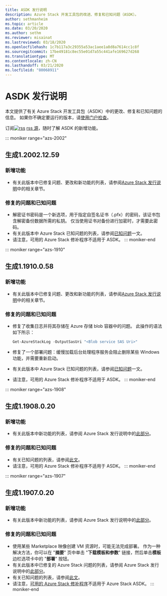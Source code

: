 ```yaml
---
title: ASDK 发行说明
description: Azure Stack 开发工具包的改进、修复和已知问题（ASDK）。
author: sethmanheim
ms.topic: article
ms.date: 03/20/2020
ms.author: sethm
ms.reviewer: misainat
ms.lastreviewed: 03/18/2020
ms.openlocfilehash: 1c7b117a3c29355a53ac1aee1a8d8a7614cc1c8f
ms.sourcegitcommit: 17be49181c8ec55e01d7a55c441afe169627d268
ms.translationtype: MT
ms.contentlocale: zh-CN
ms.lasthandoff: 03/21/2020
ms.locfileid: "80068911"
---
```

# <a name="asdk-release-notes"></a>ASDK 发行说明

本文提供了有关 Azure Stack 开发工具包（ASDK）中的更改、修复和已知问题的信息。 如果你不确定要运行的版本，请[使用门户检查](../operator/azure-stack-updates.md)。

订阅[![rss](./media/asdk-release-notes/feed-icon-14x14.png)](https://docs.microsoft.com/api/search/rss?search=Azure+Stack+Development+Kit+release+notes&locale=en-us#) [rss 源](https://docs.microsoft.com/api/search/rss?search=Azure+Stack+Development+Kit+release+notes&locale=en-us#)，随时了解 ASDK 的新增功能。

::: moniker range="azs-2002"
## <a name="build-120021259"></a>生成1.2002.12.59

### <a name="new-features"></a>新增功能

- 有关此版本中已修复问题、更改和新功能的列表，请参阅[Azure Stack 发行说明](../operator/release-notes.md)中的相关章节。

### <a name="fixed-and-known-issues"></a>修复的问题和已知问题

- 解密证书密码是一个新选项，用于指定自签名证书（.pfx）的密码，该证书包含解密备份数据所需的私钥。 仅当使用证书对备份进行加密时，才需要此密码。
- 有关此版本中 Azure Stack 已知问题的列表，请参阅[已知问题](../operator/known-issues.md)一文。
- 请注意，可用的 Azure Stack 修补程序不适用于 ASDK。
::: moniker-end

::: moniker range="azs-1910"
## <a name="build-11910058"></a>生成1.1910.0.58

### <a name="new-features"></a>新增功能

- 有关此版本中已修复问题、更改和新功能的列表，请参阅[Azure Stack 发行说明](../operator/release-notes.md)中的相关章节。

### <a name="fixed-and-known-issues"></a>修复的问题和已知问题

- 修复了收集日志并将其存储在 Azure 存储 blob 容器中的问题。 此操作的语法如下所示：

  ```powershell
  Get-AzureStackLog -OutputSasUri "<Blob service SAS Uri>"
  ``` 

- 修复了一个部署问题：缓慢加载后台处理程序服务会阻止删除某些 Windows 功能，并需要重新启动。
- 有关此版本中 Azure Stack 已知问题的列表，请参阅[已知问题](../operator/known-issues.md)一文。
- 请注意，可用的 Azure Stack 修补程序不适用于 ASDK。
::: moniker-end

::: moniker range="azs-1908"
  
## <a name="build-11908020"></a>生成1.1908.0.20

### <a name="new-features"></a>新增功能

- 有关此版本中新功能的列表，请参阅 Azure Stack 发行说明中的[此部分](/azure-stack/operator/release-notes?view=azs-1908#whats-new-1)。

<!-- ### Changes -->

### <a name="fixed-and-known-issues"></a>修复的问题和已知问题

<!-- - For a list of Azure Stack issues fixed in this release, see [this section](/azure-stack/operator/release-notes?view=azs-1908#fixes-1) of the Azure Stack release notes. -->
- 有关已知问题的列表，请参阅[此文](/azure-stack/operator/known-issues?view=azs-1908)。
- 请注意，可用的 Azure Stack 修补程序不适用于 ASDK。
::: moniker-end

::: moniker range="azs-1907"
## <a name="build-11907020"></a>生成1.1907.0.20

### <a name="new-features"></a>新增功能

- 有关此版本中新功能的列表，请参阅 Azure Stack 发行说明中的[此部分](/azure-stack/operator/release-notes?view=azs-1907#whats-in-this-update)。

<!-- ### Changes -->

### <a name="fixed-and-known-issues"></a>修复的问题和已知问题

- 使用某些 Marketplace 映像创建 VM 资源时，可能无法完成部署。 作为一种解决方法，你可以在 "**摘要**" 页中单击 "**下载模板和参数**" 链接，然后单击**模板**边栏选项卡中的 "**部署**" 按钮。
- 有关此版本中已修复的 Azure Stack 问题的列表，请参阅 Azure Stack 发行说明中的[此部分](/azure-stack/operator/release-notes?view=azs-1907#fixes-2)。
- 有关已知问题的列表，请参阅[此文](/azure-stack/operator/known-issues?view=azs-1907)。
- 请注意，[可用的 Azure Stack 修补程序](/azure-stack/operator/release-notes?view=azs-1907#hotfixes-2)不适用于 Azure Stack ASDK。
::: moniker-end
